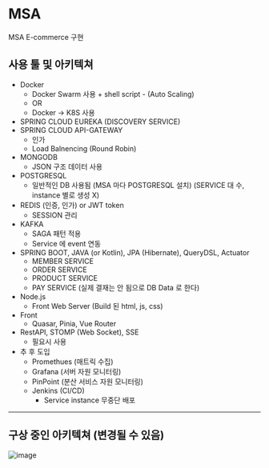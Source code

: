 # MSA
MSA E-commerce 구현


## 사용 툴 및 아키텍쳐
- Docker
  - Docker Swarm 사용 + shell script - (Auto Scaling)
  - OR
  - Docker -> K8S 사용 
- SPRING CLOUD EUREKA (DISCOVERY SERVICE)
- SPRING CLOUD API-GATEWAY
  - 인가 
  - Load Balnencing (Round Robin)
- MONGODB
  - JSON 구조 데이터 사용
- POSTGRESQL
  - 일반적인 DB 사용됨 (MSA 마다 POSTGRESQL 설치) (SERVICE 대 수, instance 별로 생성 X)
- REDIS (인증, 인가) or JWT token
  - SESSION 관리
- KAFKA
  -  SAGA 패턴 적용
  -  Service 에 event 연동
- SPRING BOOT, JAVA (or Kotlin), JPA (Hibernate), QueryDSL, Actuator
  - MEMBER SERVICE
  - ORDER SERVICE
  - PRODUCT SERVICE
  - PAY SERVICE (실제 결재는 안 됨으로 DB Data 로 한다)
- Node.js
  -  Front Web Server (Build 된 html, js, css)
- Front
  - Quasar, Pinia, Vue Router 
- RestAPI, STOMP (Web Socket), SSE
  - 필요시 사용
- 추 후 도입
  - Promethues (매트릭 수집)
  - Grafana (서버 자원 모니터링) 
  - PinPoint (분산 서비스 자원 모니터링)
  - Jenkins (CI/CD)
    - Service instance 무중단 배포
   
---
## 구상 중인 아키텍쳐 (변경될 수 있음)
  ![image](https://github.com/user-attachments/assets/3c7b12d9-2acd-47f8-bb6d-911c3a4c6ab0)
